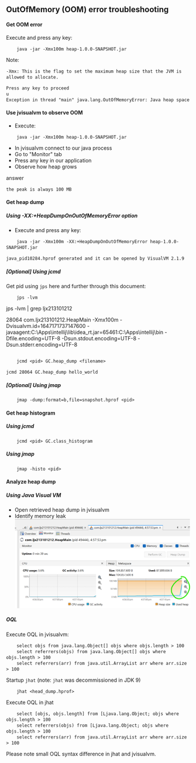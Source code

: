 ## OutOfMemory (OOM) error troubleshooting

#### Get OOM error
Execute and press any key:
```
    java -jar -Xmx100m heap-1.0.0-SNAPSHOT.jar
```

Note: 
```commandline
-Xmx: This is the flag to set the maximum heap size that the JVM is allowed to allocate.
```

```
Press any key to proceed
u
Exception in thread "main" java.lang.OutOfMemoryError: Java heap space
```

#### Use jvisualvm to observe OOM
- Execute:

```
    java -jar -Xmx100m heap-1.0.0-SNAPSHOT.jar
```
- In jvisualvm connect to our java process
- Go to "Monitor" tab
- Press any key in our application
- Observe how heap grows

answer
```commandline
the peak is always 100 MB 
```

#### Get heap dump
##### Using -XX:+HeapDumpOnOutOfMemoryError option
- Execute and press any key:

```
    java -jar -Xmx100m -XX:+HeapDumpOnOutOfMemoryError heap-1.0.0-SNAPSHOT.jar
```

```
java_pid10284.hprof generated and it can be opened by VisualVM 2.1.9
```

##### [Optional] Using jcmd
Get pid using `jps` here and further through this document:
```
    jps -lvm
```
jps -lvm | grep ljx213101212

28064 com.ljx213101212.HeapMain -Xmx100m -Dvisualvm.id=1647171737147600 -javaagent:C:\Apps\intellij\lib\idea_rt.jar=65461:C:\Apps\intellij\bin -Dfile.encoding=UTF-8 -Dsun.stdout.encoding=UTF-8 -Dsun.stderr.encoding=UTF-8
```commandline

```


```
    jcmd <pid> GC.heap_dump <filename>
```

```commandline
jcmd 28064 GC.heap_dump hello_world
```

##### [Optional] Using jmap
```
    jmap -dump:format=b,file=snapshot.hprof <pid>
```

#### Get heap histogram
##### Using jcmd
```
    jcmd <pid> GC.class_histogram
```
##### Using jmap
```
    jmap -histo <pid> 
```

#### Analyze heap dump
##### Using Java Visual VM
- Open retrieved heap dump in jvisualvm
- Identify memory leak
![img.png](img.png)

##### OQL
Execute OQL in jvisualvm:
```
    select objs from java.lang.Object[] objs where objs.length > 100
    select referrers(objs) from java.lang.Object[] objs where objs.length > 100
    select referrers(arr) from java.util.ArrayList arr where arr.size > 100
```
Startup `jhat` (note: `jhat` was decommissioned in JDK 9)
```
    jhat <head_dump.hprof>
```
Execute OQL in jhat
```
    select [objs, objs.length] from [Ljava.lang.Object; objs where objs.length > 100
    select referrers(objs) from [Ljava.lang.Object; objs where objs.length > 100
    select referrers(arr) from java.util.ArrayList arr where arr.size > 100
```
Please note small OQL syntax difference in jhat and jvisualvm.